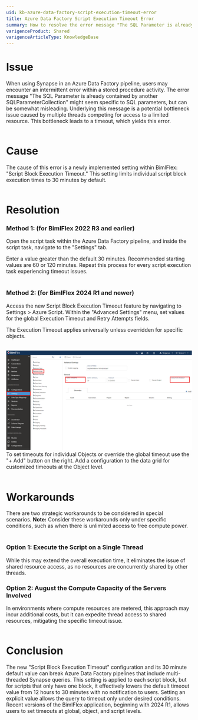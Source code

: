 ```yaml
---
uid: kb-azure-data-factory-script-execution-timeout-error
title: Azure Data Factory Script Execution Timeout Error
summary: How to resolve the error message "The SQL Parameter is already contained by another SQLParameterCollection."
varigenceProduct: Shared
varigenceArticleType: KnowledgeBase
---
```

# Issue

When using Synapse in an Azure Data Factory pipeline, users may encounter an intermittent error within a stored procedure activity. The error message "The SQL Parameter is already contained by another SQLParameterCollection" might seem specific to SQL parameters, but can be somewhat misleading. Underlying this message is a potential bottleneck issue caused by multiple threads competing for access to a limited resource. This bottleneck leads to a timeout, which yields this error.  
 

# Cause

The cause of this error is a newly implemented setting within BimlFlex: "Script Block Execution Timeout." This setting limits individual script block execution times to 30 minutes by default.  
 

# Resolution

### Method 1: (for BimlFlex 2022 R3 and earlier) 

Open the script task within the Azure Data Factory pipeline, and inside the script task, navigate to the "Settings" tab. 

Enter a value greater than the default 30 minutes. Recommended starting values are 60 or 120 minutes. Repeat this process for every script execution task experiencing timeout issues.  
 

### Method 2: (for BimlFlex 2024 R1 and newer)

Access the new Script Block Execution Timeout feature by navigating to Settings > Azure Script. Within the "Advanced Settings" menu, set values for the global Execution Timeout and Retry Attempts fields. 

The Execution Timeout applies universally unless overridden for specific objects.  
 

![Azure Data Factory Script Execution Timeout Error Screenshot](../static/img/kb-azure-data-factory-script-execution-timeout-error.png "Azure Data Factory Script Execution Timeout Error Screenshot")
To set timeouts for individual Objects or override the global timeout use the "+ Add" button on the right. Add a configuration to the data grid for customized timeouts at the Object level.  
 

# Workarounds

There are two strategic workarounds to be considered in special scenarios. **Note:** Consider these workarounds only under specific conditions, such as when there is unlimited access to free compute power.  
 

### **Option 1: Execute the Script on a Single Thread**

While this may extend the overall execution time, it eliminates the issue of shared resource access, as no resources are concurrently shared by other threads.

### **Option 2: August the Compute Capacity of the Servers Involved**

In environments where compute resources are metered, this approach may incur additional costs, but it can expedite thread access to shared resources, mitigating the specific timeout issue.  
 

# Conclusion

The new "Script Block Execution Timeout" configuration and its 30 minute default value can break Azure Data Factory pipelines that include multi-threaded Synapse queries. This setting is applied to each script block, but for scripts that only have one block, it effectively lowers the default timeout value from 12 hours to 30 minutes with no notification to users. Setting an explicit value allows the query to timeout only under desired conditions. Recent versions of the BimlFlex application, beginning with 2024 R1, allows users to set timeouts at global, object, and script levels.